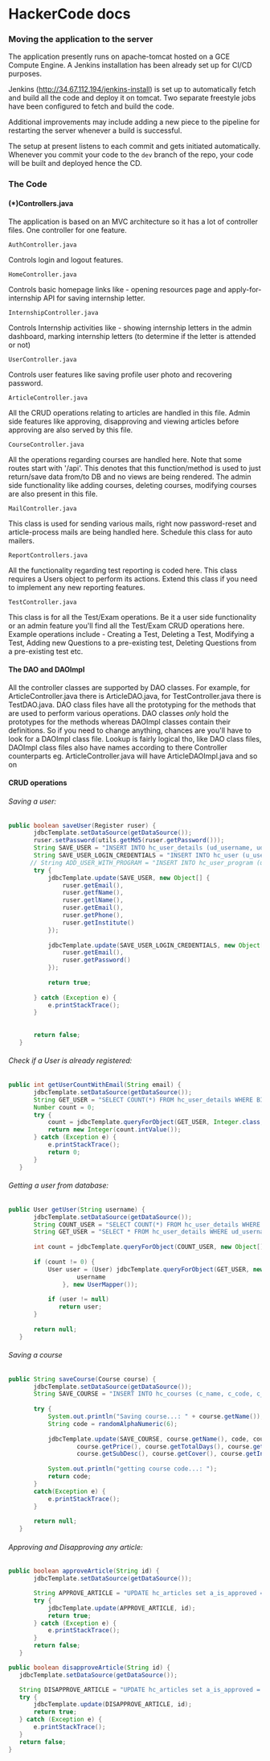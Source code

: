 # HackerCode docs 

### Moving the application to the server
The application presently runs on apache-tomcat hosted on a GCE Compute Engine. A Jenkins installation has been already set up for CI/CD purposes. 

Jenkins (http://34.67.112.194/jenkins-install) is set up to automatically fetch and build all the code and deploy it on tomcat. Two separate freestyle jobs have been configured to fetch and build the code. 

Additional improvements may include adding a new piece to the pipeline for restarting the server whenever a build is successful.

The setup at present listens to each commit and gets initiated automatically. Whenever you commit your code to the `dev` branch of the repo, your code will be built and deployed hence the CD. 

### The Code

#### (*)Controllers.java 
The application is based on an MVC architecture so it has a lot of controller files. One controller for one feature.

`AuthController.java`

Controls login and logout features. 

`HomeController.java`

Controls basic homepage links like - opening resources page and apply-for-internship API for saving internship letter.

`InternshipController.java`

Controls Internship activities like - showing internship letters in the admin dashboard, marking internship letters (to determine if the letter is attended or not)

`UserController.java`

Controls user features like saving profile user photo and recovering password.

`ArticleController.java`

All the CRUD operations relating to articles are handled in this file. 
Admin side features like approving, disapproving and viewing articles before approving are also served by this file.
 
`CourseController.java`

All the operations regarding courses are handled here. Note that some routes start with '/api'. This denotes that this function/method is used to just return/save data from/to DB and no views are being rendered.
The admin side functionality like adding courses, deleting courses, modifying courses are also present in this file.

`MailController.java`

This class is used for sending various mails, right now password-reset and article-process mails are being handled here. Schedule this class for auto mailers. 

`ReportControllers.java`

All the functionality regarding test reporting is coded here. This class requires a Users object to perform its actions. Extend this class if you need to implement any new reporting features.
 
`TestController.java`

This class is for all the Test/Exam operations. Be it a user side functionality or an admin feature you'll find all the Test/Exam CRUD operations here. 
Example operations include - Creating a Test, Deleting a Test, Modifying a Test, Adding new Questions to a pre-existing test, Deleting Questions from a pre-existing test etc. 


#### The DAO and DAOImpl 
All the controller classes are supported by DAO classes. For example, for ArticleController.java there is ArticleDAO.java, for TestController.java there is TestDAO.java. 
DAO class files have all the prototyping for the methods that are used to perform various operations.
DAO classes *only* hold the prototypes for the methods whereas DAOImpl classes contain their definitions. So if you need to change anything, chances are you'll have to look for a DAOImpl class file. Lookup is fairly logical tho, like DAO class files, DAOImpl class files also have names according to there Controller counterparts eg. ArticleController.java will have ArticleDAOImpl.java and so on

#### CRUD operations 
 
 ###### Saving a user:
 
 ```java
 public boolean saveUser(Register ruser) {
        jdbcTemplate.setDataSource(getDataSource());
        ruser.setPassword(utils.getMd5(ruser.getPassword()));
        String SAVE_USER = "INSERT INTO hc_user_details (ud_username, ud_firstname, ud_lastname, ud_email, ud_role, ud_phone, ud_institute) VALUES (?,?,?,?,0,?,?)";
        String SAVE_USER_LOGIN_CREDENTIALS = "INSERT INTO hc_user (u_username, u_password) VALUES (?,?)";
       // String ADD_USER_WITH_PROGRAM = "INSERT INTO hc_user_program (up_username, up_code) VALUES (?,?)";
        try {
            jdbcTemplate.update(SAVE_USER, new Object[] {
            	ruser.getEmail(),
                ruser.getfName(),
                ruser.getlName(),
                ruser.getEmail(),
                ruser.getPhone(),
                ruser.getInstitute()
            });
            
            jdbcTemplate.update(SAVE_USER_LOGIN_CREDENTIALS, new Object[] {
                ruser.getEmail(),
                ruser.getPassword()
            });
            
            return true;
           
        } catch (Exception e) {
            e.printStackTrace();
        }
        
       
        return false;
    } 
 ```

 ###### Check if a User is already registered:

 ```java
 public int getUserCountWithEmail(String email) {
        jdbcTemplate.setDataSource(getDataSource());
        String GET_USER = "SELECT COUNT(*) FROM hc_user_details WHERE BINARY ud_email = ?";
        Number count = 0;
        try {
            count = jdbcTemplate.queryForObject(GET_USER, Integer.class, email);
            return new Integer(count.intValue());
        } catch (Exception e) {
            e.printStackTrace();
            return 0;
        }
    }
 ```

 ###### Getting a user from database:

 ```java
 public User getUser(String username) {
        jdbcTemplate.setDataSource(getDataSource());
        String COUNT_USER = "SELECT COUNT(*) FROM hc_user_details WHERE ud_username = ?";
        String GET_USER = "SELECT * FROM hc_user_details WHERE ud_username = ?";
        
        int count = jdbcTemplate.queryForObject(COUNT_USER, new Object[] {username}, Integer.class);
        
        if (count != 0) {
	        User user = (User) jdbcTemplate.queryForObject(GET_USER, new Object[] {
	                username
	            }, new UserMapper());
	            
	        if (user != null)
	           return user;
        } 
   
        return null;
    } 
 ```

 ###### Saving a course

 ```java 
 public String saveCourse(Course course) {
		jdbcTemplate.setDataSource(getDataSource());
		String SAVE_COURSE = "INSERT INTO hc_courses (c_name, c_code, c_desc, c_price, c_total_days, c_tags, c_mrp, c_sub_desc, c_cover, c_intro, c_is_free) VALUES (?,?,?,?,?,?,?,?,?,?,?)";
	
		try {
			System.out.println("Saving course...: " + course.getName());
			String code = randomAlphaNumeric(6);
			
			jdbcTemplate.update(SAVE_COURSE, course.getName(), code, course.getDesc(),
					course.getPrice(), course.getTotalDays(), course.getTags(), course.getMrp(), 
					course.getSubDesc(), course.getCover(), course.getIntro(), course.getIsCourseFree());
			
			System.out.println("getting course code...: ");
			return code;
		}
		catch(Exception e) {
			e.printStackTrace();
		}
		
		return null;
	}
 ```

 ###### Approving and Disapproving any article:

 ```java
 public boolean approveArticle(String id) {
		jdbcTemplate.setDataSource(getDataSource());

		String APPROVE_ARTICLE = "UPDATE hc_articles set a_is_approved = 1 WHERE id = ? AND a_is_active = 1";
		try {
			jdbcTemplate.update(APPROVE_ARTICLE, id);
			return true;
		} catch (Exception e) {
			e.printStackTrace();
		}
		return false;
	}

public boolean disapproveArticle(String id) {
    jdbcTemplate.setDataSource(getDataSource());

    String DISAPPROVE_ARTICLE = "UPDATE hc_articles set a_is_approved = 0 WHERE id = ? AND a_is_active = 1";
    try {
        jdbcTemplate.update(DISAPPROVE_ARTICLE, id);
        return true;
    } catch (Exception e) {
        e.printStackTrace();
    }
    return false;
} 
 ```
